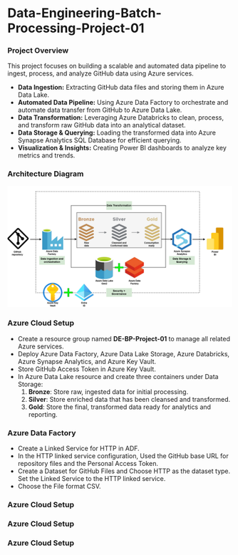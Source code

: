 # Data-Engineering-Batch-Processing-Project-01
### **Project Overview**
This project focuses on building a scalable and automated data pipeline to ingest, process, and analyze GitHub data using Azure services. 

- **Data Ingestion:** Extracting GitHub data files and storing them in Azure Data Lake.  
- **Automated Data Pipeline:** Using Azure Data Factory to orchestrate and automate data transfer from GitHub to Azure Data Lake.  
- **Data Transformation:** Leveraging Azure Databricks to clean, process, and transform raw GitHub data into an analytical dataset.  
- **Data Storage & Querying:** Loading the transformed data into Azure Synapse Analytics SQL Database for efficient querying.  
- **Visualization & Insights:** Creating Power BI dashboards to analyze key metrics and trends.  

### **Architecture Diagram**
![Architecture-Diagram](Architecture-Diagram.png?raw=true)

### **Azure Cloud Setup**
- Create a resource group named **DE-BP-Project-01** to manage all related Azure services. 
- Deploy Azure Data Factory, Azure Data Lake Storage, Azure Databricks, Azure Synapse Analytics, and Azure Key Vault.
- Store GitHub Access Token in Azure Key Vault.
- In Azure Data Lake resource and create three containers under Data Storage:  
   1. **Bronze**: Store raw, ingested data for initial processing.
   2. **Silver**: Store enriched data that has been cleansed and transformed.
   3. **Gold**: Store the final, transformed data ready for analytics and reporting.

### **Azure Data Factory**
- Create a Linked Service for HTTP in ADF.
- In the HTTP linked service configuration, Used the GitHub base URL for repository files and the Personal Access Token.
- Create a Dataset for GitHub Files and Choose HTTP as the dataset type. Set the Linked Service to the HTTP linked service.
- Choose the File format CSV.
### **Azure Cloud Setup**
### **Azure Cloud Setup**
### **Azure Cloud Setup**
